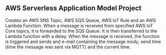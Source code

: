 ## AWS Serverless Application Model Project

Creates an AWS SNS Topic, AWS SQS Queue, AWS IoT Rule and an AWS Lambda Function.
When a message is received from specified AWS IoT Core topics, it is forwarded to the SQS Queue. It is then transferred to the Lambda function with a delay. When the message is received, the function is triggered and sends and e-mail containing the message mody, send time (time the message was sent via MQTT) and the current time.
